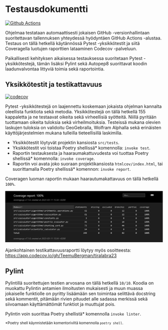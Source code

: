 # Testausdokumentti

[![Github Actions](https://github.com/TeemuBergman/tiralabra23/workflows/CI/badge.svg)](https://github.com/TeemuBergman/tiralabra23/actions/workflows/main.yml)

Ohjelmaa testataan automaattisesti jokaisen GitHub -versionhallintaan suoritettavan tallennuksen yhteydessä hyödyntäen GitHub Actions -alustaa. Testaus on tällä hetkellä käytännössä Pytest -yksikkötestit ja siitä Coveragella luotujen raporttien lataaminen Codecov -palveluun.

Paikallisesti kehityksen aikaisessa testauksessa suoritetaan Pytest -yksikkötestejä, tämän lisäksi Pylint sekä Autopep8 suorittavat koodin laadunvalvontaa littyviä toimia sekä raportointia.

## Yksikkötestit ja testikattavuus

[![codecov](https://codecov.io/gh/TeemuBergman/tiralabra23/branch/master/graph/badge.svg?token=3LZ03KXZAA)](https://codecov.io/gh/TeemuBergman/tiralabra23)

Pytest -yksikkötestejä on laajennettu koskemaan jokaista ohjelman kannalta oleellista funktiota sekä metodia.
Yksikkötestejä on tällä hetkellä 155 kappaletta ja ne testaavat oikeita sekä virheellisiä syötteitä. Niillä pyritään 
tuottamaan oikeita tuloksia sekä virheilmoituksia. Testeissä mukana olevien laskujen tuloksia on validoitu GeoGebralla,
Wolfram Alphalla sekä erinäisten käyttöjärjestelmien mukana tulleilla tieteellisillä laskimilla.

- Yksikkötestit löytyvät projektin kansiosta `src/tests`.
- Yksikkötestit voi toistaa Poetry shellissä* komennolla: `invoke test`. 
- Raportin testauksesta ja haaraumakattuvudesta voi tuottaa Poetry shellissä* komennolla: `invoke coverage`.
- Raportin voi avata joko suoraan projektikansiosta `htmlcov/index.html`, tai suorittamalla Poetry shellissä* komennon: `invoke report`.

Coveragen luoman raportin mukaan haarautumakattavuus on tällä hetkellä `100%`.

![image-20230311154641335](./images/testausdokumentti/image-20230311154641335.png)

Ajankohtainen testikattavuusraportti löytyy myös osoitteesta: https://app.codecov.io/gh/TeemuBergman/tiralabra23

## Pylint

Pylintillä suoritettujen testien arvosana on tällä hetkellä `10/10`. 
Koodia on muokattu Pylintin antamien ilmoitusten mukaisesti ja muun muassa jokaiselle funktiolle on pyritty lisäämään
sen toimintaa selittävä docstring sekä kommentit, pitämään rivien pituudet alle sadassa merkissä sekä siivoamaan 
käyttämättömät funktiot ja muuttujat pois.

Pylintin voin suorittaa Poetry shellistä* komennolla `invoke linter`.

<sup>*Poetry shell käynnistetään komentoriviltä komennolla `poetry shell`.</sup>